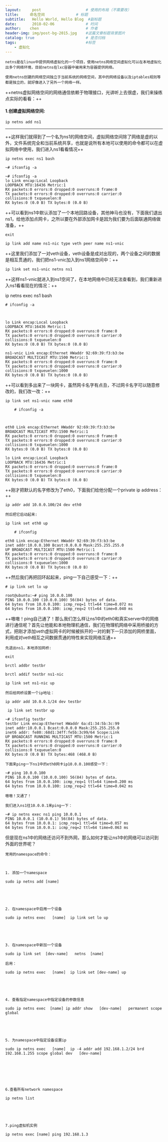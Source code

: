 ```yaml
---
layout:     post                    # 使用的布局（不需要改）
title:     命名空间              # 标题 
subtitle:   Hello World, Hello Blog  #副标题
date:       2018-02-06              # 时间
author:    chen                     # 作者
header-img: img/post-bg-2015.jpg    #这篇文章标题背景图片
catalog: true                       # 是否归档
tags:                               #标签
    - 虚拟化
---
```



```
netns是在linux中提供网络虚拟化的一个项目，使用netns网络空间虚拟化可以在本地虚拟化出多个网络环境，目前netns在lxc容器中被用来为容器提供网络。

使用netns创建的网络空间独立于当前系统的网络空间，其中的网络设备以及iptables规则等都是独立的，就好像进入了另外一个网络一样。
```


++netns虚拟网络空间的网络通信依赖于物理接口，光讲听上去很虚，我们来操练点实际的看看：++

#### 1.创建虚拟网络空间:


```
ip netns add ns1
```



---

++这样我们就得到了一个名为ns1的网络空间，虚拟网络空间除了网络是虚的以外，文件系统完全和当前系统共享，也就是说所有本地可以使用的命令都可以在虚拟网络中使用，我们进入ns1看看情况++


```
ip netns exec ns1 bash

~# ifconfig -a

~# ifconfig -a
lo Link encap:Local Loopback
LOOPBACK MTU:16436 Metric:1
RX packets:0 errors:0 dropped:0 overruns:0 frame:0
TX packets:0 errors:0 dropped:0 overruns:0 carrier:0
collisions:0 txqueuelen:0
RX bytes:0 (0.0 B) TX bytes:0 (0.0 B)
```

++可以看到ns1中默认添加了一个本地回路设备，其他神马也没有，下面我们退出ns1，给他添加点网卡，之所以要在外部添加网卡是因为我们要为后面联通网络做准备，++


```
exit

ip link add name ns1-nic type veth peer name ns1-vnic
```


++这里我们添加了一对veth设备，veth设备是成对出现的，两个设备之间的数据是相互贯通的，我们把ns1-vnic加入到ns1网络空间中：++


```
ip link set ns1-vnic netns ns1
```


++这样ns1-vnic就进入到ns1空间了，在本地网络中已经无法查看到，我们重新进入ns1看看现在的情况：++

ip netns exec ns1 bash


```
# ifconfig -a



lo Link encap:Local Loopback
LOOPBACK MTU:16436 Metric:1
RX packets:0 errors:0 dropped:0 overruns:0 frame:0
TX packets:0 errors:0 dropped:0 overruns:0 carrier:0
collisions:0 txqueuelen:0
RX bytes:0 (0.0 B) TX bytes:0 (0.0 B)

ns1-vnic Link encap:Ethernet HWaddr 92:69:39:f3:b3:be
BROADCAST MULTICAST MTU:1500 Metric:1
RX packets:0 errors:0 dropped:0 overruns:0 frame:0
TX packets:0 errors:0 dropped:0 overruns:0 carrier:0
collisions:0 txqueuelen:1000
RX bytes:0 (0.0 B) TX bytes:0 (0.0 B)
```
++可以看到多出来了一块网卡，虽然网卡名字有点丑，不过网卡名字可以随意修改的，我们改一改：++

```
ip link set ns1-vnic name eth0

    # ifconfig -a



eth0 Link encap:Ethernet HWaddr 92:69:39:f3:b3:be
BROADCAST MULTICAST MTU:1500 Metric:1
RX packets:0 errors:0 dropped:0 overruns:0 frame:0
TX packets:0 errors:0 dropped:0 overruns:0 carrier:0
collisions:0 txqueuelen:1000
RX bytes:0 (0.0 B) TX bytes:0 (0.0 B)

lo Link encap:Local Loopback
LOOPBACK MTU:16436 Metric:1
RX packets:0 errors:0 dropped:0 overruns:0 frame:0
TX packets:0 errors:0 dropped:0 overruns:0 carrier:0
collisions:0 txqueuelen:0
RX bytes:0 (0.0 B) TX bytes:0 (0.0 B)
```
++刚才把默认的名字修改为了eth0，下面我们给他分配一个private ip address：++


```
ip addr add 10.0.0.100/24 dev eth0

然后把它启动起来:

ip link set eth0 up

    # ifconfig

eth0 Link encap:Ethernet HWaddr 92:69:39:f3:b3:be
inet addr:10.0.0.100 Bcast:0.0.0.0 Mask:255.255.255.0
UP BROADCAST MULTICAST MTU:1500 Metric:1
RX packets:0 errors:0 dropped:0 overruns:0 frame:0
TX packets:0 errors:0 dropped:0 overruns:0 carrier:0
collisions:0 txqueuelen:1000
RX bytes:0 (0.0 B) TX bytes:0 (0.0 B)
```


++然后我们再把回环起起来，ping一下自己感受一下：++


```
# ip link set lo up

root@ubuntu:~# ping 10.0.0.100
PING 10.0.0.100 (10.0.0.100) 56(84) bytes of data.
64 bytes from 10.0.0.100: icmp_req=1 ttl=64 time=0.072 ms
64 bytes from 10.0.0.100: icmp_req=2 ttl=64 time=0.040 ms
```

++嗷嗷！ping自己通了！那么我们怎么样让ns1中的eth0和真实server中的网络进行通信呢？首先让他能和本地物理机通信，我们在物理机网络中采用桥接的方式，把刚才添加veth虚拟网卡的时候被拆开的一对的剩下一只添加的网桥里面，利用成对veth相互之间数据贯通的特性来实现网络互通++


```
先退出ns1，本地添加网桥:

exit

brctl addbr testbr

brctl addif testbr ns1-nic

ip link set ns1-nic up

然后给网桥设置一个ip地址：

ip addr add 10.0.0.1/24 dev testbr

 ip link set testbr up

~# ifconfig testbr
testbr Link encap:Ethernet HWaddr 6a:d1:34:5b:3c:99
inet addr:10.0.0.1 Bcast:0.0.0.0 Mask:255.255.255.0
inet6 addr: fe80::68d1:34ff:fe5b:3c99/64 Scope:Link
UP BROADCAST RUNNING MULTICAST MTU:1500 Metric:1
RX packets:0 errors:0 dropped:0 overruns:0 frame:0
TX packets:6 errors:0 dropped:0 overruns:0 carrier:0
collisions:0 txqueuelen:0
RX bytes:0 (0.0 B) TX bytes:468 (468.0 B)
```


 


```
下面来ping一下ns1中的eth0网卡ip10.0.0.100感受一下：

~# ping 10.0.0.100
PING 10.0.0.100 (10.0.0.100) 56(84) bytes of data.
64 bytes from 10.0.0.100: icmp_req=1 ttl=64 time=0.200 ms
64 bytes from 10.0.0.100: icmp_req=2 ttl=64 time=0.042 ms

嗷嗷！又通了！

我们进入ns1往10.0.0.1来ping一下：

~# ip netns exec ns1 ping 10.0.0.1
PING 10.0.0.1 (10.0.0.1) 56(84) bytes of data.
64 bytes from 10.0.0.1: icmp_req=1 ttl=64 time=0.057 ms
64 bytes from 10.0.0.1: icmp_req=2 ttl=64 time=0.063 ms
```


但是现在ns1中的网络还访问不到外网，那么如何才能让ns1中的网络可以访问到外面的世界呢？





```
常用的namespace的命令：



1. 添加一个namespace

sudo ip netns add [name]





2. 在namespace中启用一个设备

sudo ip netns exec   [name]  ip link set lo up





3. 在namespace中新加一个设备

sudo ip link set  [dev-name]   netns  [name]

启用：

sudo ip netns exec   [name]  ip link set [dev-name] up





4. 查看指定namespace中指定设备的参数信息

sudo ip netns exec  [name] ip addr show   [dev-name]   permanent scope global





5. 为namespace中指定设备设置ip

sudo ip netns exec   [name]  ip -4 addr add 192.168.1.2/24 brd 192.168.1.255 scope global dev   [dev-name]







6.查看所有network namespace

ip netns list





7.ping虚拟机实例

ip netns exec [name] ping 192.168.1.3

```
